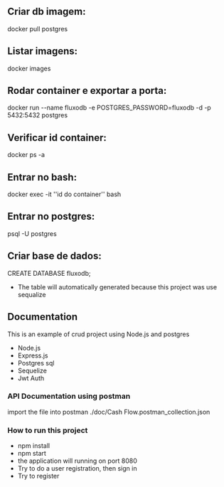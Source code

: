 ## Criar db imagem: 
docker pull postgres

## Listar imagens: 
docker images

## Rodar container e exportar a porta:
docker run --name fluxodb -e POSTGRES_PASSWORD=fluxodb -d -p 5432:5432 postgres

## Verificar id container:
docker ps -a


## Entrar no bash:
docker exec -it ''id do container'' bash

## Entrar no postgres: 
psql -U postgres

## Criar base de dados: 
CREATE DATABASE fluxodb;
- The table will automatically generated because this project was use sequalize

## Documentation
This is an example of crud project using Node.js and postgres

- Node.js
- Express.js
- Postgres sql
- Sequelize
- Jwt Auth


### API Documentation using postman
import the file into postman ./doc/Cash Flow.postman_collection.json


### How to run this project
- npm install
- npm start
- the application will running on port 8080
- Try to do a user registration, then sign in
- Try to register



